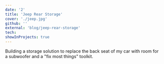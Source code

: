 ```yaml
---
date: '2'
title: 'Jeep Rear Storage'
cover: './jeep.jpg'
github: ''
external: 'blog/jeep-rear-storage'
tech:
showInProjects: true
---
```


Building a storage solution to replace the back seat of my car with room for a subwoofer and a "fix most things" toolkit.
